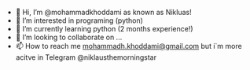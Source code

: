 - 👋 Hi, I’m @mohammadkhoddami as known as Nikluas!
- 👀 I’m interested in programing (python)
- 🌱 I’m currently learning python (2 months experience!)
- 💞️ I’m looking to collaborate on ...
- 📫 How to reach me mohammadh.khoddami@gmail.com but i`m more acitve in Telegram @niklausthemorningstar

<!---
mohammadkhoddami/mohammadkhoddami is a ✨ special ✨ repository because its `README.md` (this file) appears on your GitHub profile.
You can click the Preview link to take a look at your changes.
--->
